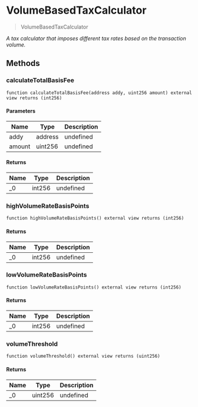 # VolumeBasedTaxCalculator



> VolumeBasedTaxCalculator



*A tax calculator that imposes different tax rates based on the transaction volume.*

## Methods

### calculateTotalBasisFee

```solidity
function calculateTotalBasisFee(address addy, uint256 amount) external view returns (int256)
```





#### Parameters

| Name | Type | Description |
|---|---|---|
| addy | address | undefined |
| amount | uint256 | undefined |

#### Returns

| Name | Type | Description |
|---|---|---|
| _0 | int256 | undefined |

### highVolumeRateBasisPoints

```solidity
function highVolumeRateBasisPoints() external view returns (int256)
```






#### Returns

| Name | Type | Description |
|---|---|---|
| _0 | int256 | undefined |

### lowVolumeRateBasisPoints

```solidity
function lowVolumeRateBasisPoints() external view returns (int256)
```






#### Returns

| Name | Type | Description |
|---|---|---|
| _0 | int256 | undefined |

### volumeThreshold

```solidity
function volumeThreshold() external view returns (uint256)
```






#### Returns

| Name | Type | Description |
|---|---|---|
| _0 | uint256 | undefined |





